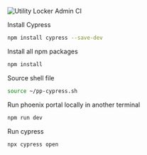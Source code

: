 ![Utility Locker Admin CI](https://github.com/UtilityLocker/backoffice/workflows/Utility%20Locker%20Admin%20CI/badge.svg)

Install Cypress

```bash
npm install cypress --save-dev
```

Install all npm packages

```bash
npm install
```
Source shell file

```bash
source ~/pp-cypress.sh
```

Run phoenix portal locally in another terminal

```bash
npm run dev
```

Run cypress

```bash
npx cypress open
```
